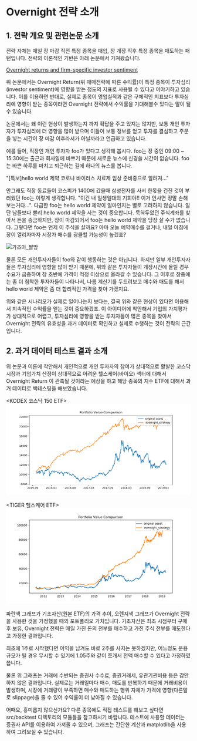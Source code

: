 # Overnight 전략 소개

## 1. 전략 개요 및 관련논문 소개

전략 자체는 매일 장 마감 직전 특정 종목을 매입, 장 개장 직후 특정 종목을 매도하는 패턴입니다. 전략의 이론적인 기반은 아래 논문에서 가져왔습니다.

[Overnight returns and firm-specific investor sentiment](https://www.cambridge.org/core/journals/journal-of-financial-and-quantitative-analysis/article/overnight-returns-and-firmspecific-investor-sentiment/20DD2F7ABA4BBEB2C2327DDD51E10559)

위 논문에서는 Overnight Return(위 매매전략에 따른 수익률)이 특정 종목이 투자심리(investor sentiment)에 영향을 받는 정도의 지표로 사용될 수 있다고 이야기하고 있습니다. 이를 이용하면 반대로, 실제로 종목이 영업실적과 같은 구체적인 지표보다 투자심리에 영향이 받는 종목이라면 Overnight 전략에서 수익률을 기대해볼수 있다는 말이 될 수 있습니다.

논문에서는 왜 이런 현상이 발생하는지 까지 확답을 주고 있지는 않지만, 보통 개인 투자자가 투자심리에 더 영향을 많이 받으며 이들이 보통 정보를 얻고 투자를 결심하고 주문을 넣는 시간이 장 마감 이후라서가 아닐까라고 언급하고 있습니다.

예를 들어, 직장인 개인 투자자 foo가 있다고 생각해 봅시다. foo는 장 중인 09:00 ~ 15:30에는 출근과 회사일에 바쁘기 때문에 새로운 뉴스에 신경쓸 시간이 없습니다. foo는 바쁜 하루를 마치고 퇴근하는 길에 하나의 뉴스를 봅니다.

"[특보]hello world 제약 코로나 바이러스 치료제 임상 준비중으로 알려져..."

안그래도 직장 동료들이 코스피가 1400에 갔을때 삼성전자를 사서 한몫을 건진 것이 부러웠던 foo는 이렇게 생각합니다. "이건 내 일생일대의 기회야!! 이거 안사면 정말 손해보는거다...". 다급한 foo는 hello world 제약이 얼마인지는 별로 고려하지 않습니다. 일단 남들보다 빨리 hello world 제약을 사는 것이 중요합니다. 묵혀두었던 주식계좌를 찾아서 돈을 송금하지만, 장이 마감되어서 foo는 hello world 제약을 당장 살 수가 없습니다. 그렇다면 foo는 언제 이 주식을 살까요? 아마 오늘 예약매수를 걸거나, 내일 아침에 장이 열리자마자 시장가 매수를 광클할 가능성이 높겠죠?

![가즈아_짤방]()

물론 모든 개인투자자들이 foo와 같이 행동하는 것은 아닙니다. 하지만 일부 개인투자자들은 투자심리에 영향을 많이 받기 때문에, 위와 같은 투자자들이 개장시간에 몰릴 경우 수요가 급증하여 장 초반에 가격이 적정 이상으로 올라갈 수 있습니다. 그 이후로 장중에는 좀 더 침착한 투자자들이 나타나서, 나름 계산기를 두드려보고 매수와 매도를 해서 hello world 제약은 좀 더 합리적인 가격을 찾아 가겠지요.

위와 같은 시나리오가 실제로 일어나는지 보다는, 결국 위와 같은 현상이 있다면 이용해서 지속적인 수익률을 얻는 것이 중요하겠죠. 이 아이디어에 착안해서 기업의 가치평가가 상대적으로 어렵고, 투자심리에 영향을 받는 투자자들이 많은 종목을 찾아서 Overnight 전략의 유효성을 과거 데이터로 확인하고 실제로 수행하는 것이 전략의 근간입니다.

## 2. 과거 데이터 테스트 결과 소개

위 논문과 이론에 착안해서 개인적으로 개인 투자자의 참여가 상대적으로 활발한 코스닥 시장과 기업가치 산정이 상대적으로 어려운 헬스케어(바이오) 섹터에 대해서 Overnight Return 이 관측될 것이라는 예상을 하고 해당 종목의 지수 ETF에 대해서 과거 데이터로 백테스팅을 해보았습니다.

<KODEX 코스닥 150 ETF>
![코스닥 수익률 그래프](../resources/graph_pf_value_kosdaq150.png)

<TIGER 헬스케어 ETF>
![헬스케어 수익률 그래프](../resources/graph_pf_value_tigerhealthcare.png)

파란색 그래프가 기초자산(원본 ETF)의 가격 추이, 오렌지색 그래프가 Overnight 전략을 사용한 것을 가정했을 때의 포트폴리오 가치입니다. 기초자산은 최초 시점부터 구매 후 보유, Overnight 전략은 매일 가진 돈의 전부를 매수하고 가진 주식 전부를 매도한다고 가정한 결과입니다.

최초에 1주로 시작했다면 이익을 남겨도 바로 2주를 사지는 못하겠지만, 어느정도 운용 규모가 될 경우 무시할 수 있기에 1.05주와 같이 쪼개서 전액 매수할 수 있다고 가정하였씁니다.

물론 위 그래프는 거래에 수반되는 증권사 수수료, 증권거래세, 유관기관비용 등은 감안하지 않은 결과입니다. 실제로는 거래일마다 매수, 매도를 반복하기 때문에 거래비용이 발생하며, 시장에 거래량이 부족하면 매수와 매도하는 행위 자체가 가격에 영향(다른말로 slippage)을 줄 수 있어 수익률이 더 낮아질 수 있습니다.

어때요, 흥미롭지 않으신가요? 다른 종목에도 직접 테스트를 해보고 싶다면 src/backtest 디렉토리의 모듈들을 참고하시기 바랍니다. 테스트에 사용할 데이터는 증권사 API를 이용하여 가져올 수 있으며, 그래프는 간단한 계산과 matplotlib을 사용하여 그려보실 수 있습니다.
